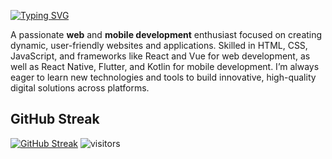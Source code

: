 
[![Typing SVG](https://readme-typing-svg.demolab.com?font=Jetbrains+Mono&pause=1000&width=435&lines=Hi%2C+I'm+Firman+Ardiansyah;Hi%2C+I'm+Web+Developer;Hi%2C+I'm+Mobile+Developer)](https://git.io/typing-svg)

A passionate **web** and **mobile development** enthusiast focused on creating dynamic, user-friendly websites and applications. Skilled in HTML, CSS, JavaScript, and frameworks like React and Vue for web development, as well as React Native, Flutter, and Kotlin for mobile development. I’m always eager to learn new technologies and tools to build innovative, high-quality digital solutions across platforms.

## GitHub Streak
[![GitHub Streak](https://streak-stats.demolab.com?user=fireeemaan&theme=dark&hide_border=true&date_format=j%20M%5B%20Y%5D)](https://git.io/streak-stats)
![visitors](https://visitor-badge.glitch.me/badge?page_id=fireeemaan.883304658&left_color=green&right_color=red)

